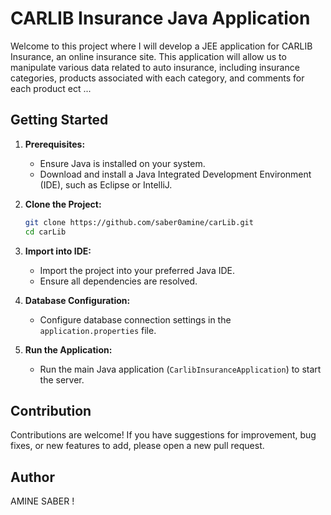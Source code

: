 # CARLIB Insurance Java Application

Welcome to this project where I will develop a JEE application for CARLIB Insurance, an online insurance site. This application will allow us to manipulate various data related to auto insurance, including insurance categories, products associated with each category, and comments for each product ect ... 


## Getting Started

1. **Prerequisites:**
   - Ensure Java is installed on your system.
   - Download and install a Java Integrated Development Environment (IDE), such as Eclipse or IntelliJ.

2. **Clone the Project:**
   ```bash
   git clone https://github.com/saber0amine/carLib.git
   cd carLib
   ```

3. **Import into IDE:**
   - Import the project into your preferred Java IDE.
   - Ensure all dependencies are resolved.

4. **Database Configuration:**
   - Configure database connection settings in the `application.properties` file.

5. **Run the Application:**
   - Run the main Java application (`CarlibInsuranceApplication`) to start the server.

## Contribution

Contributions are welcome! If you have suggestions for improvement, bug fixes, or new features to add, please open a new pull request.


## Author

AMINE SABER
!
